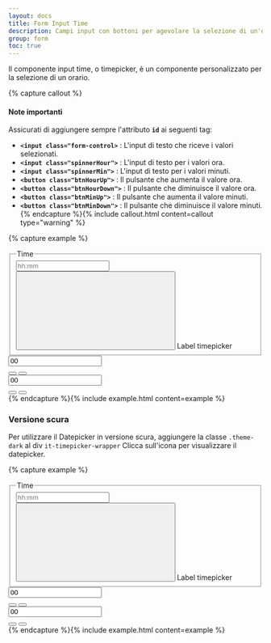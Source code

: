 ```yaml
---
layout: docs
title: Form Input Time
description: Campi input con bottoni per agevolare la selezione di un'orario
group: form
toc: true
---
```


Il componente input time, o timepicker, è un componente personalizzato per la selezione di un orario.

{% capture callout %}
#### Note importanti

Assicurati di aggiungere sempre l'attributo **`id`** ai seguenti tag:
 - **`<input class="form-control>`** : L'input di testo che riceve i valori selezionati.
 - **`<input class="spinnerHour">`** : L'input di testo per i valori ora.
 - **`<input class="spinnerMin">`** : L'input di testo per i valori minuti.
 - **`<button class="btnHourUp">`** : Il pulsante che aumenta il valore ora.
 - **`<button class="btnHourDown">`** : Il pulsante che diminuisce il valore ora.
 - **`<button class="btnMinUp">`** : Il pulsante che aumenta il valore minuti.
 - **`<button class="btnMinDown">`** : Il pulsante che diminuisce il valore minuti.
{% endcapture %}{% include callout.html content=callout type="warning" %}

{% capture example %}
<div class="it-timepicker-wrapper">
  <section class="time-spinner">
    <div class="error_container" role="alert" aria-atomic="true"></div>
    <fieldset>
      <legend><span class="sr-only">Time</span></legend>
      <div>
        <div class="calendar-input-container">
          <div class="form-group">
            <input class="form-control txtTime" id="txtTime1" type="text" placeholder="hh:mm">
            <button class="btn-time" id="btnTime1" aria-label="Time picker - Scadenza">
              <svg class="icon">
                <use xlink:href="{{ site.baseurl }}/dist/svg/sprite.svg#it-clock"></use>
              </svg>
            </button>
            <label for="txtTime1">Label timepicker</label>
          </div>
        </div>
      </div>
    </fieldset>
    <div class="spinner-control" aria-hidden="true" role="region" aria-label="Due Date Time" tabindex="-1">
      <div class="spinner-hour spinner">
        <input class="spinnerHour form-control" id="spinnerh" aria-label="hour" type="number" value="00" role="spinbutton" maxlength="2" aria-valuenow="00" aria-valuemax="23" aria-valuemin="0" bb-skip="3">
        <div class="button-wrapper">
          <button class="button-hour btnHourUp" id="iduph" aria-label="Increase Hour">
            <span class="icon-up"></span>
          </button>
          <button class="button-hour btnHourDown" id="iddownh" aria-label="Decrease Hour">
            <span class="icon-down"></span>
          </button>
        </div>
      </div>
      <div class="spinner-min spinner">
        <input class="spinnerMin form-control" id="spinnerm" aria-label="minute" type="number" value="00" role="spinbutton" aria-valuenow="00" maxlength="2" aria-valuemax="59" aria-valuemin="00" bb-skip="10">
        <div class="button-wrapper">
          <button class="btnMinUp button-minute" id="idupm" aria-label="Increase Minute">
            <span class="icon-up"></span>
          </button>
          <button class="btnMinDown button-minute" id="iddownm" aria-label="Decrease Minute">
            <span class="icon-down"></span>
          </button>
        </div>
      </div>
    </div>
  </section>
</div>
{% endcapture %}{% include example.html content=example %}

### Versione scura
Per utilizzare il Datepicker in versione scura, aggiungere la classe `.theme-dark` al div `it-timepicker-wrapper`
Clicca sull'icona per visualizzare il datepicker.

{% capture example %}
<div class="it-timepicker-wrapper theme-dark">
  <section class="time-spinner">
    <div class="error_container" role="alert" aria-atomic="true"></div>
    <fieldset>
      <legend><span class="sr-only">Time</span></legend>
      <div>
        <div class="calendar-input-container">
          <div class="form-group">
            <input class="form-control txtTime" id="txtTime2" type="text" placeholder="hh:mm">
            <button class="btn-time" id="btnTime2" aria-label="Time picker - Scadenza">
              <svg class="icon">
                <use xlink:href="{{ site.baseurl }}/dist/svg/sprite.svg#it-clock"></use>
              </svg>
            </button>
            <label for="txtTime2">Label timepicker</label>
          </div>
        </div>
      </div>
    </fieldset>
    <div class="spinner-control" aria-hidden="true" role="region" aria-label="Due Date Time" tabindex="-1">
      <div class="spinner-hour spinner">
        <input class="spinnerHour form-control" id="spinnerh2" aria-label="hour" type="number" value="00" role="spinbutton" maxlength="2" aria-valuenow="00" aria-valuemax="23" aria-valuemin="00" bb-skip="3">
        <div class="button-wrapper">
          <button class="button-hour btnHourUp" id="iduph2" aria-label="Increase Hour">
            <span class="icon-up"></span>
          </button>
          <button class="button-hour btnHourDown" id="iddownh2" aria-label="Decrease Hour">
            <span class="icon-down"></span>
          </button>
        </div>
      </div>
      <div class="spinner-min spinner">
        <input class="spinnerMin form-control" id="spinnerm2" aria-label="minute" type="number" value="00" role="spinbutton" aria-valuenow="00" maxlength="2" aria-valuemax="59" aria-valuemin="00" bb-skip="10">
        <div class="button-wrapper">
          <button class="btnMinUp button-minute" id="idupm2" aria-label="Increase Minute">
            <span class="icon-up"></span>
          </button>
          <button class="btnMinDown button-minute" id="iddownm2" aria-label="Decrease Minute">
            <span class="icon-down"></span>
          </button>
        </div>
      </div>
    </div>
  </section>
</div>
{% endcapture %}{% include example.html content=example %}
